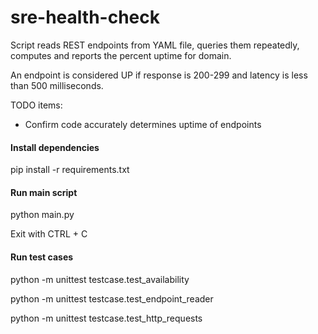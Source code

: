 # sre-health-check
Script reads REST endpoints from YAML file, queries them repeatedly, computes and reports the percent uptime for domain.

An endpoint is considered UP if response is 200-299 and latency is less than 500 milliseconds.

TODO items:
- Confirm code accurately determines uptime of endpoints

#### Install dependencies
pip install -r requirements.txt

#### Run main script
python main.py

Exit with CTRL + C

#### Run test cases
python -m unittest testcase.test_availability

python -m unittest testcase.test_endpoint_reader

python -m unittest testcase.test_http_requests
